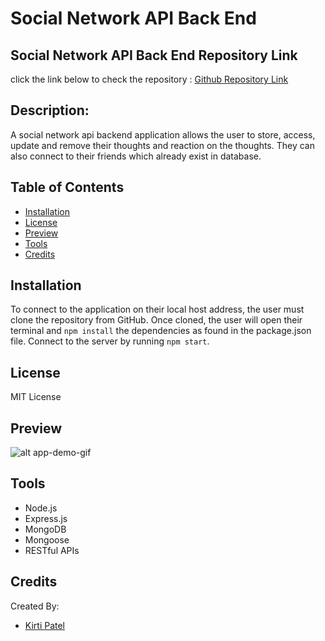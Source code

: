 # Social Network API Back End

## Social Network API Back End Repository Link

click the link below to check the repository : [Github Repository Link](https://github.com/kirti18patel/social-network-api)

## Description: 
A social network api backend application allows the user to store, access, update and remove their thoughts and reaction on the thoughts. They can also connect to their friends which already exist in database.

## Table of Contents
* [Installation](#installation)
* [License](#license)
* [Preview](#preview)
* [Tools](#tools)
* [Credits](#credits)

## Installation

To connect to the application on their local host address, the user must clone the repository from GitHub. Once cloned, the user will open their terminal and `npm install` the dependencies as found in the package.json file. Connect to the server by running `npm start`.

## License
MIT License

## Preview

![alt app-demo-gif](walkthrough.gif)



## Tools
* Node.js
* Express.js
* MongoDB
* Mongoose
* RESTful APIs

## Credits
Created By:
 * [Kirti Patel]( https://github.com/kirti18patel)